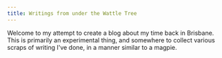 ```yaml
---
title: Writings from under the Wattle Tree
---
```


Welcome to my attempt to create a blog about my time back in Brisbane. This is primarily an experimental thing, and somewhere to collect various scraps of writing I've done, in a manner similar to a magpie. 

